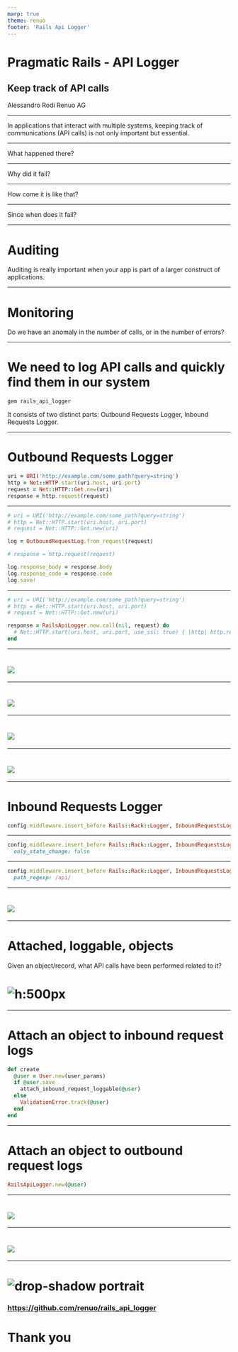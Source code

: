 ```yaml
---
marp: true
theme: renuo
footer: 'Rails Api Logger'
---
```

<!-- _class: renuo -->



# Pragmatic Rails - API Logger
## Keep track of API calls


Alessandro Rodi
Renuo AG

---


In applications that interact with multiple systems, keeping track of communications (API calls) is not only important but essential.

---

What happened there? 

---

Why did it fail? 

---

How come it is like that? 

---

Since when does it fail?

---

# Auditing

Auditing is really important when your app is part of a larger construct of applications.

---

# Monitoring

Do we have an anomaly in the number of calls, or in the number of errors?

---

# We need to log API calls and quickly find them in our system

`gem rails_api_logger`

It consists of two distinct parts: Outbound Requests Logger, Inbound Requests Logger.

---

# Outbound Requests Logger

```ruby
uri = URI('http://example.com/some_path?query=string')
http = Net::HTTP.start(uri.host, uri.port)
request = Net::HTTP::Get.new(uri)
response = http.request(request)
```

---

```ruby
# uri = URI('http://example.com/some_path?query=string')
# http = Net::HTTP.start(uri.host, uri.port)
# request = Net::HTTP::Get.new(uri)

log = OutboundRequestLog.from_request(request)

# response = http.request(request)

log.response_body = response.body
log.response_code = response.code
log.save!
```

---

```ruby
# uri = URI('http://example.com/some_path?query=string')
# http = Net::HTTP.start(uri.host, uri.port)
# request = Net::HTTP::Get.new(uri)

response = RailsApiLogger.new.call(nil, request) do
  # Net::HTTP.start(uri.host, uri.port, use_ssl: true) { |http| http.request(request) }
end
```

---

# ![](images/outbound_overview.png)

---

# ![](images/outbound_detail.png)

---

# ![](images/outbound_log_file.png)

---

# ![](images/outbound_statistic.png)

---

# Inbound Requests Logger

```ruby
config.middleware.insert_before Rails::Rack::Logger, InboundRequestsLoggerMiddleware
```

---

```ruby
config.middleware.insert_before Rails::Rack::Logger, InboundRequestsLoggerMiddleware, 
  only_state_change: false

```

---

```ruby
config.middleware.insert_before Rails::Rack::Logger, InboundRequestsLoggerMiddleware, 
  path_regexp: /api/
```

---

# ![](images/inbound_overview.png)

---

# Attached, loggable, objects

Given an object/record, what API calls have been performed related to it?

# ![h:500px](images/attached.png)

---

# Attach an object to inbound request logs

```ruby
def create
  @user = User.new(user_params)
  if @user.save
    attach_inbound_request_loggable(@user)    
  else
    ValidationError.track(@user) 
  end
end
```

---

# Attach an object to outbound request logs

```ruby
RailsApiLogger.new(@user)
```

---

# ![](images/inbound_anomalies.png)

---

# ![](images/anomalies_alert.png)

---

<!-- _class: renuo -->

# ![drop-shadow portrait](../images/alessandro.jpg)


### https://github.com/renuo/rails_api_logger

# Thank you